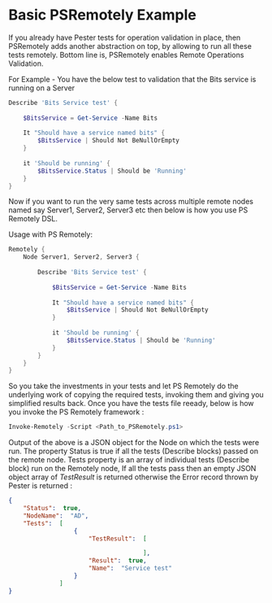 # Basic PSRemotely Example

If you already have Pester tests for operation validation in place, then PSRemotely adds another abstraction on top, by allowing to run all these tests remotely.
Bottom line is, PSRemotely enables Remote Operations Validation.


For Example - You have the below test to validation that the Bits service is running on a Server

```powershell
Describe 'Bits Service test' {
    
    $BitsService = Get-Service -Name Bits
    
    It "Should have a service named bits" {
        $BitsService | Should Not BeNullOrEmpty
    }
    
    it 'Should be running' {
        $BitsService.Status | Should be 'Running'
    }
}
```

Now if you want to run the very same tests across multiple remote nodes named say Server1, Server2, Server3 etc then below is how you use PS Remotely DSL.

Usage with PS Remotely:

```powershell
Remotely {
	Node Server1, Server2, Server3 {
		
        Describe 'Bits Service test' {
			
            $BitsService = Get-Service -Name Bits
            
            It "Should have a service named bits" {
                $BitsService | Should Not BeNullOrEmpty
            }
            
            it 'Should be running' {
                $BitsService.Status | Should be 'Running'
            }
		}		
	}
}

```
So you take the investments in your tests and let PS Remotely do the underlying work of copying the required tests, invoking them and giving you simplified results back.
Once you have the tests file reeady, below is how you invoke the PS Remotely framework : 

```powershell
Invoke-Remotely -Script <Path_to_PSRemotely.ps1>
```

Output of the above is a JSON object for the Node on which the tests were run. The property Status is true if all the tests (Describe blocks) passed on the remote node.
Tests property is an array of individual tests (Describe block) run on the Remotely node, If all the tests pass then an empty JSON object array of *TestResult* is returned 
otherwise the Error record thrown by Pester is returned :

```json
{
    "Status":  true,
    "NodeName":  "AD",
    "Tests":  [
                  {
                      "TestResult":  [

                                     ],
                      "Result":  true,
                      "Name":  "Service test"
                  }
              ]
}
```
